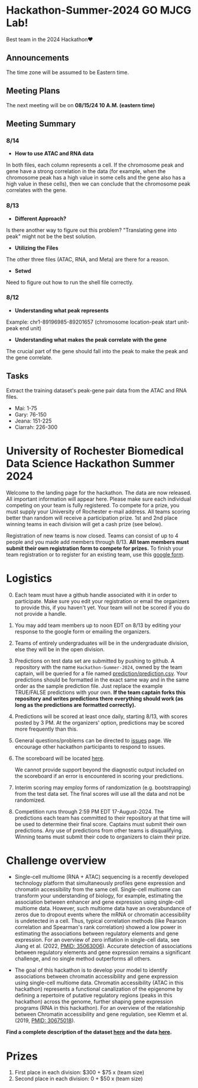 # Hackathon-Summer-2024 GO MJCG Lab!
Best team in the 2024 Hackathon❤️
## Announcements
The time zone will be assumed to be Eastern time.

## Meeting Plans
The next meeting will be on **08/15/24 10 A.M. (eastern time)**
## Meeting Summary
### 8/14
* **How to use ATAC and RNA data**

In both files, each column represents a cell. If the chromosome peak and gene have a strong correlation in the data (for example, when the chromosome peak has a high value in some cells and the gene also has a high value in these cells), then we can conclude that the chromosome peak correlates with the gene.
### 8/13
* **Different Approach?**

Is there another way to figure out this problem? "Translating gene into peak" might not be the best solution.
* **Utilizing the Files**

The other three files (ATAC, RNA, and Meta) are there for a reason.

* **Setwd**

Need to figure out how to run the shell file correctly.
### 8/12
* **Understanding what peak represents**

Example: chr1-89196985-89201657 (chromosome location-peak start unit-peak end unit)
* **Understanding what makes the peak correlate with the gene**

The crucial part of the gene should fall into the peak to make the peak and the gene correlate.
## Tasks
Extract the training dataset's peak-gene pair data from the ATAC and RNA files.
* Mai: 1-75
* Gary: 76-150
* Jeana: 151-225
* Ciarrah: 226-300


# University of Rochester Biomedical Data Science Hackathon Summer 2024
Welcome to the landing page for the hackathon. The data are now released. All important information will appear here. Please make sure each individual competing on your team is fully registered. To compete for a prize, you must supply your University of Rochester e-mail address. All teams scoring better than random will receive a participation prize. 1st and 2nd place winning teams in each division will get a cash prize (see below).

Registration of new teams is now closed.  Teams can consist of up to 4 people and you made add members through 8/13. **All team members must submit their own registration form to compete for prizes.** To finish your team registration or to register for an existing team, use this [google form](https://forms.gle/xVYZeegK4hSVtm3F8). 


# Logistics

0.   Each team must have a github handle associated with it in order to participate.  Make sure you edit your registration or email the organizers to provide this, if you haven't yet. Your team will not be scored if you do not provide a handle.
1.   You may add team members up
to noon EDT on 8/13 by editing your response to the google form or emailing the organizers.
2.  Teams of entirely undergraduates will be in the undergraduate
division, else they will be in the open division.
3.  Predictions on test data set are submitted by pushing to
    github.  A repository with the name `Hackathon-Summer-2024`,
    owned by the team captain, will
    be queried for a file named [prediction/prediction.csv](prediction/prediction.csv). Your predictions should be formatted in the exact same way and in the same order as the sample prediction file. Just replace the example TRUE/FALSE predictions with your own.  **If the team captain forks this
    repository and writes predictions there everything should work
    (as long as the predictions are formatted correctly).** 
2.  Predictions will be scored at least once daily, starting 8/13, with
    scores posted by 3 PM.  At
    the organizers' option, predictions may be scored more frequently
    than this.
2.  General questions/problems can be directed to [issues](https://github.com/Rochester-Biomedical-DS/Hackathon-Summer-2024/issues) page.  We encourage other hackathon participants to respond to issues.
3.  The scoreboard will be located
    [here](Leaderboard.Hackathon.2024.md).
   
    We  cannot provide support
    beyond the diagnostic output included on the scoreboard if an error is
    encountered in scoring your predictions.
5.  Interim scoring may employ forms of randomization (e.g. bootstrapping) from the test data set.  The final scores will use all the data and not be randomized.
4.  Competition runs through 2:59 PM EDT 17-August-2024.  The predictions each team has committed to their repository at that time will be used to determine their final score. Captains must submit their own predictions. Any use of predictions from other teams is disqualifying. Winning teams must submit their code to organizers to claim their prize.

# Challenge overview
- Single-cell multiome (RNA + ATAC) sequencing is a recently developed technology platform that simultaneously profiles gene expression and chromatin accessibility from the same cell. Single-cell multiome can transform your understanding of biology, for example, estimating the association between enhancer and gene expression using single-cell multiome data. However, such multiome data have an overabundance of zeros due to dropout events where the mRNA or chromatin accessibility is undetected in a cell. Thus, typical correlation methods (like Pearson correlation and Spearman's rank correlation) showed a low power in estimating the associations between regulatory elements and gene expression. For an overview of zero inflation in single-cell data, see Jiang et al. (2022, [PMID: 35063006](https://genomebiology.biomedcentral.com/articles/10.1186/s13059-022-02601-5)). Accurate detection of associations between regulatory elements and gene expression remains a significant challenge, and no single method outperforms all others.

- The goal of this hackathon is to develop your model to identify associations between chromatin accessibility and gene expression using single-cell multiome data. Chromatin accessibility (ATAC in this hackathon) represents a functional canalization of the epigenome by defining a repertoire of putative regulatory regions (peaks in this hackathon) across the genome, further shaping gene expression programs (RNA in this hackathon). For an overview of the relationship between Chromatin accessibility and gene regulation, see Klemm et al. (2019, [PMID: 30675018](https://www.nature.com/articles/s41576-018-0089-8)).

**Find a complete description of the dataset [here](Data.Description.md) and the data [here](/data).**

# Prizes
   
1.  First place in each division: $300 + $75 x (team size)
2.  Second place in each division: 0 + $50 x (team size)
  

